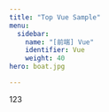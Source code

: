 ```yaml
---
title: "Top Vue Sample"
menu:
  sidebar:
    name: "[前端] Vue"
    identifier: Vue
    weight: 40
hero: boat.jpg

---
```

123
